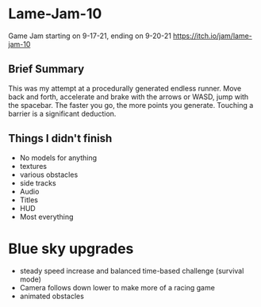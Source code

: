 # Lame-Jam-10
Game Jam starting on 9-17-21, ending on 9-20-21
https://itch.io/jam/lame-jam-10


## Brief Summary

This was my attempt at a procedurally generated endless runner. Move back and forth, accelerate and brake with the arrows or WASD, jump with the spacebar. The faster you go, the more points you generate. Touching a barrier is a significant deduction.

## Things I didn't finish

* No models for anything
* textures
* various obstacles
* side tracks
* Audio
* Titles
* HUD
* Most everything

# Blue sky upgrades

* steady speed increase and balanced time-based challenge (survival mode)
* Camera follows down lower to make more of a racing game
* animated obstacles 
